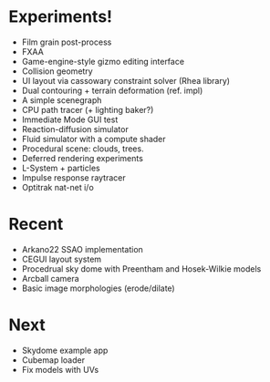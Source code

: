 # Experiments!

* Film grain post-process
* FXAA
* Game-engine-style gizmo editing interface
* Collision geometry
* UI layout via cassowary constraint solver (Rhea library)
* Dual contouring + terrain deformation (ref. impl)
* A simple scenegraph
* CPU path tracer (+ lighting baker?)
* Immediate Mode GUI test
* Reaction-diffusion simulator
* Fluid simulator with a compute shader
* Procedural scene: clouds, trees.
* Deferred rendering experiments
* L-System + particles
* Impulse response raytracer
* Optitrak nat-net i/o

# Recent
* Arkano22 SSAO implementation
* CEGUI layout system
* Procedrual sky dome with Preentham and Hosek-Wilkie models
* Arcball camera
* Basic image morphologies (erode/dilate)

# Next
* Skydome example app
* Cubemap loader
* Fix models with UVs